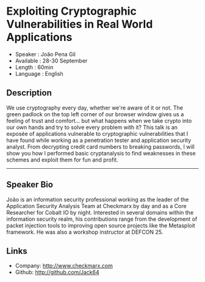Exploiting Cryptographic Vulnerabilities in Real World Applications
========================

* Speaker   : João Pena Gil
* Available : 28-30 September
* Length    : 60min
* Language  : English

Description
-----------

We use cryptography every day, whether we're aware of it or not. The green padlock on the top left corner of our
browser window gives us a feeling of trust and comfort... but what happens when we take crypto into our own hands
and try to solve every problem with it? This talk is an exposée of applications vulnerable to cryptographic 
vulnerabilities that I have found while working as a penetration tester and application security analyst. 
From decrypting credit card numbers to breaking passwords, I will show you how I performed basic cryptanalysis
to find weaknesses in these schemes and exploit them for fun and profit.

---------------


Speaker Bio
-----------
João is an information security professional working as the leader of the Application Security Analysis Team at
Checkmarx by day and as a Core Researcher for Cobalt IO by night. Interested in several domains within the
information security realm, his contributions range from the development of packet injection tools to improving
open source projects like the Metasploit framework. He was also a workshop instructor at DEFCON 25.

Links
-----

* Company: http://www.checkmarx.com
* Github: http://github.com/Jack64
